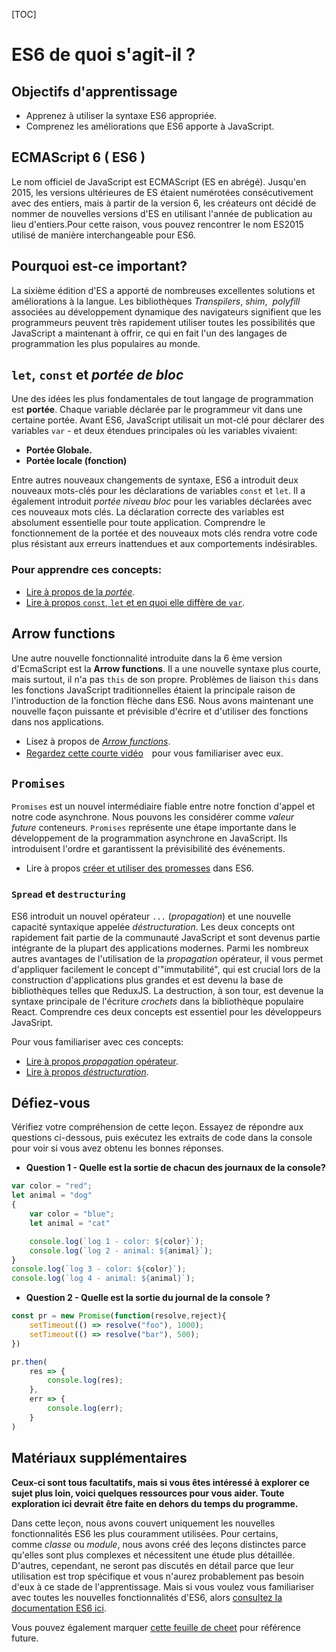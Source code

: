 [TOC]

# <b> ES6 de quoi s'agit-il ? </b>

## Objectifs d'apprentissage

- Apprenez à utiliser la syntaxe ES6 appropriée.
- Comprenez les améliorations que ES6 apporte à JavaScript.

## ECMAScript 6 ( ES6 )

Le nom officiel de JavaScript est ECMAScript (ES en abrégé). Jusqu'en 2015, les versions ultérieures de ES étaient numérotées consécutivement avec des entiers, mais à partir de la version 6, les créateurs ont décidé de nommer de nouvelles versions d'ES en utilisant l'année de publication au lieu d'entiers.Pour cette raison, vous pouvez rencontrer le nom ES2015 utilisé de manière interchangeable pour ES6.

## Pourquoi est-ce important?

La sixième édition d'ES a apporté de nombreuses excellentes solutions et améliorations à la langue. Les bibliothèques *Transpilers*, *shim*,  *polyfill*  associées au développement dynamique des navigateurs signifient que les programmeurs peuvent très rapidement utiliser toutes les possibilités que JavaScript a maintenant à offrir, ce qui en fait l'un des langages de programmation les plus populaires au monde.

## `let`, `const` et *portée de bloc*

Une des idées les plus fondamentales de tout langage de programmation est **portée**. Chaque variable déclarée par le programmeur vit dans une certaine portée. Avant ES6, JavaScript utilisait un mot-clé pour déclarer des variables `var` - et deux étendues principales où les variables vivaient:

- **Portée Globale.**
- **Portée locale (fonction)**

Entre autres nouveaux changements de syntaxe, ES6 a introduit deux nouveaux mots-clés pour les déclarations de variables `const` et `let`. Il a également introduit *portée niveau bloc* pour les variables déclarées avec ces nouveaux mots clés. La déclaration correcte des variables est absolument essentielle pour toute application. Comprendre le fonctionnement de la portée et des nouveaux mots clés rendra votre code plus résistant aux erreurs inattendues et aux comportements indésirables.

### Pour apprendre ces concepts:

- [Lire à propos de la *portée*](https://dev.to/sandy8111112004/javascript-introduction-to-scope-function-scope-block-scope-d11).
- [Lire à propos `const`, `let` et en quoi elle diffère de `var`](https://dev.to/sandy8111112004/javascript-var-let-const-41he).

## Arrow functions

Une autre nouvelle fonctionnalité introduite dans la 6 ème version d'EcmaScript est la **Arrow functions**. Il a une nouvelle syntaxe plus courte, mais surtout, il n'a pas `this` de son propre. Problèmes de liaison `this` dans les fonctions JavaScript traditionnelles étaient la principale raison de l'introduction de la fonction flèche dans ES6. Nous avons maintenant une nouvelle façon puissante et prévisible d'écrire et d'utiliser des fonctions dans nos applications.

- Lisez à propos de *[Arrow functions](https://www.w3schools.com/js/js_arrow_function.asp)*.
- [Regardez cette courte vidéo](https://youtu.be/NAN7U3MrX6o)　pour vous familiariser avec eux.

## `Promises`

`Promises` est un nouvel intermédiaire fiable entre notre fonction d'appel et notre code asynchrone. Nous pouvons les considérer comme *valeur future* conteneurs. `Promises` représente une étape importante dans le développement de la programmation asynchrone en JavaScript. Ils introduisent l'ordre et garantissent la prévisibilité des événements.

- Lire à propos [créer et utiliser des promesses](https://javascript.info/promise-basics) dans ES6.

### `Spread` et `destructuring`


ES6 introduit un nouvel opérateur `...` (*propagation*) et une nouvelle capacité syntaxique appelée *déstructuration*. Les deux concepts ont rapidement fait partie de la communauté JavaScript et sont devenus partie intégrante de la plupart des applications modernes. Parmi les nombreux autres avantages de l'utilisation de la *propagation* opérateur, il vous permet d'appliquer facilement le concept d'"immutabilité", qui est crucial lors de la construction d'applications plus grandes et est devenu la base de bibliothèques telles que ReduxJS. La destruction, à son tour, est devenue la syntaxe principale de l'écriture *crochets* dans la bibliothèque populaire React. Comprendre ces deux concepts est essentiel pour les développeurs JavaSript.

Pour vous familiariser avec ces concepts:

- [Lire à propos *propagation* opérateur](https://www.geeksforgeeks.org/javascript-spread-operator/).
- [Lire à propos *déstructuration*](https://javascript.info/destructuring-assignment).
    

## Défiez-vous

Vérifiez votre compréhension de cette leçon. Essayez de répondre aux questions ci-dessous, puis exécutez les extraits de code dans la console pour voir si vous avez obtenu les bonnes réponses.

- **Question 1 - Quelle est la sortie de chacun des journaux de la console?**

```js
var color = "red";
let animal = "dog"
{
    var color = "blue";
    let animal = "cat"

    console.log(`log 1 - color: ${color}`);
    console.log(`log 2 - animal: ${animal}`);
}
console.log(`log 3 - color: ${color}`);
console.log(`log 4 - animal: ${animal}`);
```

- **Question 2 - Quelle est la sortie du journal de la console ?**

```js
const pr = new Promise(function(resolve,reject){
    setTimeout(() => resolve("foo"), 1000);
    setTimeout(() => resolve("bar"), 500);
})

pr.then(
    res => {
        console.log(res);
    },
    err => {
        console.log(err);
    }
)
```

## Matériaux supplémentaires

**Ceux-ci sont tous facultatifs, mais si vous êtes intéressé à explorer ce sujet plus loin, voici quelques ressources pour vous aider. Toute exploration ici devrait être faite en dehors du temps du programme.**

Dans cette leçon, nous avons couvert uniquement les nouvelles fonctionnalités ES6 les plus couramment utilisées. Pour certains, comme *classe* ou *module*, nous avons créé des leçons distinctes parce qu'elles sont plus complexes et nécessitent une étude plus détaillée. D'autres, cependant, ne seront pas discutés en détail parce que leur utilisation est trop spécifique et vous n'aurez probablement pas besoin d'eux à ce stade de l'apprentissage. Mais si vous voulez vous familiariser avec toutes les nouvelles fonctionnalités d'ES6, alors [consultez la documentation ES6 ici](http://es6-features.org/).

Vous pouvez également marquer [cette feuille de cheet](https://devhints.io/es6) pour référence future.